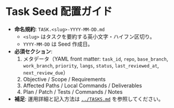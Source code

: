 # Task Seed 配置ガイド

- **命名規約**: `TASK.<slug>-YYYY-MM-DD.md`
  - `<slug>` はタスクを要約する英小文字・ハイフン区切り。
  - `YYYY-MM-DD` は Seed 作成日。
- **必須セクション**:
  1. メタデータ（YAML front matter: `task_id`, `repo`, `base_branch`, `work_branch`, `priority`, `langs`, `status`, `last_reviewed_at`, `next_review_due`）
  2. Objective / Scope / Requirements
  3. Affected Paths / Local Commands / Deliverables
  4. Plan / Patch / Tests / Commands / Notes
- **補足**: 運用詳細と記入方法は [`../TASKS.md`](../TASKS.md) を参照してください。
